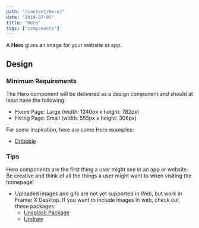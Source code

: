 ```yaml
---
path: "/content/Hero/"
date: "2019-07-01"
title: "Hero"
tags: ["components"]
---
```


A **Hero** gives an image for your website or app.

## Design

### Minimum Requirements

The Hero component will be delivered as a design component and should at least have the following:

- Home Page: Large (width: 1240px x height: 782px)
- Hiring Page: Small (width: 555px x height: 306px)

For some inspiration, here are some Hero examples:

- [Dribbble](https://dribbble.com/search?q=hero)

### Tips

Hero components are the first thing a user might see in an app or website. Be creative and think of all the things a user might want to when visiting the homepage!

- Uploaded images and gifs are not yet supported in Web, but work in Framer X Desktop. If you want to include images in web, check out these packages:
  - [Unsplash Package](https://store.framer.com/search?q=unsplash)
  - [Undraw](https://store.framer.com/package/steveruizok/undraw)
